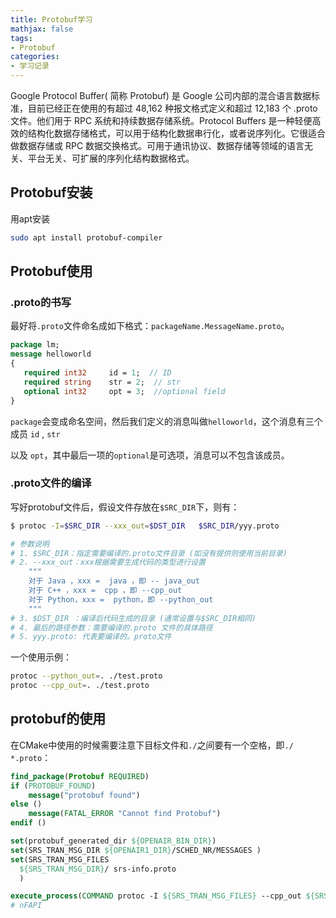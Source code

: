 ```yaml
---
title: Protobuf学习
mathjax: false
tags:
- Protobuf
categories:
- 学习记录
---
```



Google Protocol Buffer( 简称 Protobuf) 是 Google 公司内部的混合语言数据标准，目前已经正在使用的有超过 48,162 种报文格式定义和超过 12,183 个 .proto 文件。他们用于 RPC 系统和持续数据存储系统。Protocol Buffers 是一种轻便高效的结构化数据存储格式，可以用于结构化数据串行化，或者说序列化。它很适合做数据存储或 RPC 数据交换格式。可用于通讯协议、数据存储等领域的语言无关、平台无关、可扩展的序列化结构数据格式。

<!-- more -->

## Protobuf安装

用apt安装

```bash
sudo apt install protobuf-compiler
```

## Protobuf使用

### .proto的书写

最好将`.proto`文件命名成如下格式：`packageName.MessageName.proto`。

```protobuf
package lm;
message helloworld
{
   required int32     id = 1;  // ID
   required string    str = 2;  // str
   optional int32     opt = 3;  //optional field
}
```

`package`会变成命名空间，然后我们定义的消息叫做`helloworld`，这个消息有三个成员 ` id ` ,  ` str `

 以及 ` opt `，其中最后一项的`optional`是可选项，消息可以不包含该成员。

### .proto文件的编译

写好protobuf文件后，假设文件存放在`$SRC_DIR`下，则有：

```bash
$ protoc -I=$SRC_DIR --xxx_out=$DST_DIR   $SRC_DIR/yyy.proto

# 参数说明
# 1. $SRC_DIR：指定需要编译的.proto文件目录 (如没有提供则使用当前目录)
# 2. --xxx_out：xxx根据需要生成代码的类型进行设置
	"""
	对于 Java ，xxx =  java ，即 -- java_out
	对于 C++ ，xxx =  cpp ，即 --cpp_out
	对于 Python，xxx =  python，即 --python_out
	"""
# 3. $DST_DIR ：编译后代码生成的目录 (通常设置与$SRC_DIR相同)
# 4. 最后的路径参数：需要编译的.proto 文件的具体路径
# 5. yyy.proto: 代表要编译的。proto文件
```

一个使用示例：

```bash
protoc --python_out=. ./test.proto
protoc --cpp_out=. ./test.proto
```

## protobuf的使用

在CMake中使用的时候需要注意下目标文件和`./`之间要有一个空格，即`./ *.proto`：

```cmake
find_package(Protobuf REQUIRED)
if (PROTOBUF_FOUND)
    message("protobuf found")
else ()
    message(FATAL_ERROR "Cannot find Protobuf")
endif ()

set(protobuf_generated_dir ${OPENAIR_BIN_DIR})
set(SRS_TRAN_MSG_DIR ${OPENAIR1_DIR}/SCHED_NR/MESSAGES )
set(SRS_TRAN_MSG_FILES
  ${SRS_TRAN_MSG_DIR}/ srs-info.proto
  )

execute_process(COMMAND protoc -I ${SRS_TRAN_MSG_FILES} --cpp_out ${SRS_TRAN_MSG_DIR} --python_out ${SRS_TRAN_MSG_DIR})
# nFAPI
```


